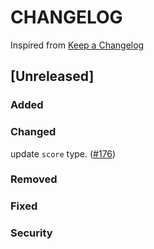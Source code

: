 # CHANGELOG

Inspired from [Keep a Changelog](https://keepachangelog.com/en/1.0.0/)

## [Unreleased]
### Added

### Changed
update `score` type. ([#176](https://github.com/opensearch-project/opensearch-protobufs/pull/176))

### Removed

### Fixed

### Security
